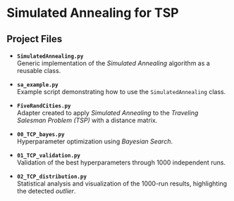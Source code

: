 # Simulated Annealing for TSP

## Project Files

- **`SimulatedAnnealing.py`**  
  Generic implementation of the *Simulated Annealing* algorithm as a reusable class.  

- **`sa_example.py`**  
  Example script demonstrating how to use the `SimulatedAnnealing` class.  

- **`FiveRandCities.py`**  
  Adapter created to apply *Simulated Annealing* to the *Traveling Salesman Problem (TSP)* with a distance matrix.  

- **`00_TCP_bayes.py`**  
  Hyperparameter optimization using *Bayesian Search*.  

- **`01_TCP_validation.py`**  
  Validation of the best hyperparameters through 1000 independent runs.  

- **`02_TCP_distribution.py`**  
  Statistical analysis and visualization of the 1000-run results, highlighting the detected *outlier*.  
